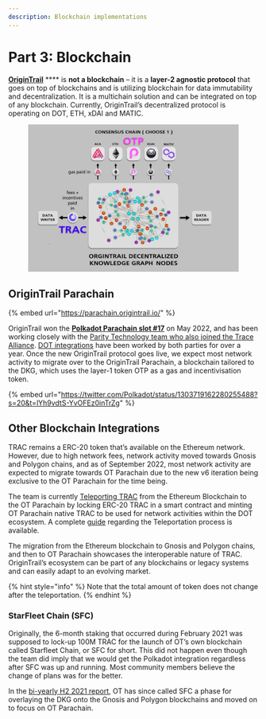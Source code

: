 ```yaml
---
description: Blockchain implementations
---
```


# Part 3: Blockchain

[**OriginTrail**](https://origintrail.io/) **** is **not a blockchain** – it is a **layer-2 agnostic protocol** that goes on top of blockchains and is utilizing blockchain for data immutability and decentralization. It is a multichain solution and can be integrated on top of any blockchain. Currently, OriginTrail’s decentralized protocol is operating on DOT, ETH, xDAI and MATIC.&#x20;

<figure><img src="../.gitbook/assets/OT_consensuslayer.jpg" alt=""><figcaption></figcaption></figure>

## OriginTrail Parachain

{% embed url="https://parachain.origintrail.io/" %}

OriginTrail won the [**Polkadot Parachain slot #17**](https://parachains.info/details/origintrail) on May 2022, and has been working closely with the [Parity Technology team who also joined the Trace Alliance](https://medium.com/origintrail/parity-technologies-joins-trace-alliances-working-group-on-decentralization-and-tokenomics-8eaad2843ca7). [DOT integrations](https://medium.com/origintrail/trace-labs-origintrail-core-developers-selected-for-paritys-substrate-builders-program-e00a9b65bee) have been worked by both parties for over a year. Once the new OriginTrail protocol goes live, we expect most network activity to migrate over to the OriginTrail Parachain, a blockchain tailored to the DKG, which uses the layer-1 token OTP as a gas and incentivisation token.&#x20;

{% embed url="https://twitter.com/Polkadot/status/1303719162280255488?s=20&t=lYh9vdtS-YvOFEz0inTrZg" %}

## **Other Blockchain Integrations**

TRAC remains a ERC-20 token that’s available on the Ethereum network. However, due to high network fees, network activity moved towards Gnosis and Polygon chains, and as of September 2022, most network activity are expected to migrate towards OT Parachain due to the new v6 iteration being exclusive to the OT Parachain for the time being.&#x20;

The team is currently [Teleporting TRAC](https://teleport.origintrail.io/) from the Ethereum Blockchain to the OT Parachain by locking ERC-20 TRAC in a smart contract and minting OT Parachain native TRAC to be used for network activities within the DOT ecosystem. A complete [guide](../guides-and-tools/trac-teleportation-faq.md) regarding the Teleportation process is available.&#x20;

The migration from the Ethereum blockchain to Gnosis and Polygon chains, and then to OT Parachain showcases the interoperable nature of TRAC. OriginTrail’s ecosystem can be part of any  blockchains or legacy systems and can easily adapt to an evolving market.&#x20;

{% hint style="info" %}
Note that the total amount of token does not change after the teleportation.&#x20;
{% endhint %}

### **StarFleet Chain (SFC)**

Originally, the 6-month staking that occurred during February 2021 was supposed to lock-up 100M TRAC for the launch of OT’s own blockchain called Starfleet Chain, or SFC for short. This did not happen even though the team did imply that we would get the Polkadot integration regardless after SFC was up and running. Most community members believe the change of plans was for the better.

In the [bi-yearly H2 2021 report](https://medium.com/origintrail/origintrail-bi-yearly-report-h2-2021-making-humanitys-most-important-assets-discoverable-af873702d807), OT has since called SFC a phase for overlaying the DKG onto the Gnosis and Polygon blockchains and moved on to focus on OT Parachain.

